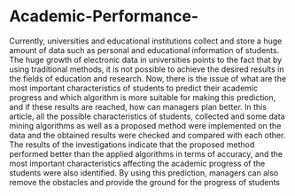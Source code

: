 # Academic-Performance-

Currently, universities and educational institutions collect and store a huge amount of data such as personal and educational information of students. The huge growth of electronic data in universities points to the fact that by using traditional methods, it is not possible to achieve the desired results in the fields of education and research. Now, there is the issue of what are the most important characteristics of students to predict their academic progress and which algorithm is more suitable for making this prediction, and if these results are reached, how can managers plan better. In this article, all the possible characteristics of students, collected and some data mining algorithms as well as a proposed method were implemented on the data and the obtained results were checked and compared with each other. The results of the investigations indicate that the proposed method performed better than the applied algorithms in terms of accuracy, and the most important characteristics affecting the academic progress of the students were also identified. By using this prediction, managers can also remove the obstacles and provide the ground for the progress of students
